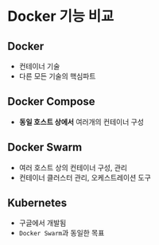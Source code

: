 # Docker 기능 비교

## Docker

* 컨테이너 기술
* 다른 모든 기술의 핵심파트



## Docker Compose

* **동일 호스트 상에서** 여러개의 컨테이너 구성



## Docker Swarm

* 여러 호스트 상의 컨테이너 구성, 관리
* 컨테이너 클러스터 관리, 오케스트레이션 도구



## Kubernetes

* 구글에서 개발됨
* `Docker Swarm`과 동일한 목표